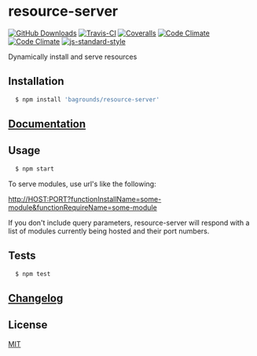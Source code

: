 # resource-server

[![GitHub Downloads][github-img]][github-url]
[![Travis-CI][travis-img]][travis-url]
[![Coveralls][coveralls-img]][coveralls-url]
[![Code Climate][codeclimate-img]][codeclimate-url]
[![Code Climate][codeclimate-issues-img]][codeclimate-issues-url]
[![js-standard-style][standard-img]][standard-url]


Dynamically install and serve resources

## Installation

``` bash
  $ npm install 'bagrounds/resource-server'
```

## [Documentation][gh-pages-url]


## Usage
``` bash
  $ npm start
```
To serve modules, use url's like the following:
 
<http://HOST:PORT?functionInstallName=some-module&functionRequireName=some-module>

If you don't include query parameters, resource-server will respond with a list
of modules currently being hosted and their port numbers.

## Tests
``` bash
  $ npm test
```


## [Changelog][changelog-url]

## License
[MIT][license-url]


[changelog-url]: CHANGELOG.md

[license-url]: LICENSE

[standard-img]: https://img.shields.io/badge/code%20style-standard-brightgreen.svg
[standard-url]: http://standardjs.com/

[github-img]: https://img.shields.io/github/downloads/bagrounds/resource-server/total.svg
[github-url]: https://github.com/bagrounds/resource-server

[travis-img]: https://img.shields.io/travis/bagrounds/resource-server/master.svg
[travis-url]: https://travis-ci.org/bagrounds/resource-server

[coveralls-img]: https://coveralls.io/repos/github/bagrounds/resource-server/badge.svg?branch=master
[coveralls-url]: https://coveralls.io/github/bagrounds/resource-server?branch=master

[codeclimate-img]: https://codeclimate.com/github/bagrounds/resource-server/badges/gpa.svg
[codeclimate-url]: https://codeclimate.com/github/bagrounds/resource-server

[codeclimate-issues-img]: https://codeclimate.com/github/bagrounds/resource-server/badges/issue_count.svg
[codeclimate-issues-url]: https://codeclimate.com/github/bagrounds/resource-server/issues

[gh-pages-url]: http://bagrounds.github.io/resource-server
